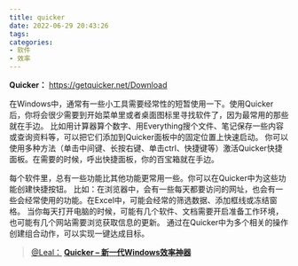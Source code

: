 ```yaml
---
title: quicker
date: 2022-06-29 20:43:26
tags:
categories:
- 软件
- 效率
---
```


**Quicker：**
https://getquicker.net/Download

在Windows中，通常有一些小工具需要经常性的短暂使用一下。使用Quicker后，你将会很少需要到开始菜单里或者桌面图标里寻找软件了，因为最常用的那些就在手边。<!--more-->
比如用计算器算个数字、用Everything搜个文件、笔记保存一些内容或查询资料等，可以把它们添加到Quicker面板中的固定位置上快速启动。
你可以使用多种方法（单击中间键、长按右键、单击ctrl、快捷键等）激活Quicker快捷面板。在需要的时候，呼出快捷面板，你的百宝箱就在手边。

每个软件里，总有一些功能比其他功能更常用一些。你可以在Quicker中为这些功能创建快捷按钮。
比如：在浏览器中，会有一些每天都要访问的网址，也会有一些会经常使用的功能。在Excel中，可能会经常的筛选数据、添加框线或冻结窗格。
当你每天打开电脑的时候，可能有几个软件、文档需要开启准备工作环境，也可能有几个网站需要浏览获取信息的更新。
通过在Quicker中为多个相关的操作创建组合动作，可以实现一键达成目标。

>[@Leal：](https://www.zhihu.com/people/cui-liang-15)
>**[Quicker – 新一代Windows效率神器](https://zhuanlan.zhihu.com/p/48181379)**
